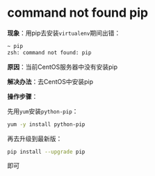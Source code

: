 # command not found pip

**现象**：用pip去安装`virtualenv`期间出错：

```bash
~ pip
zsh: command not found: pip
```

**原因**：当前CentOS服务器中没有安装pip

**解决办法**：去CentOS中安装pip

**操作步骤**：

先用`yum`安装`python-pip`：

```bash
yum -y install python-pip
```

再去升级到最新版：

```bash
pip install --upgrade pip
```

即可